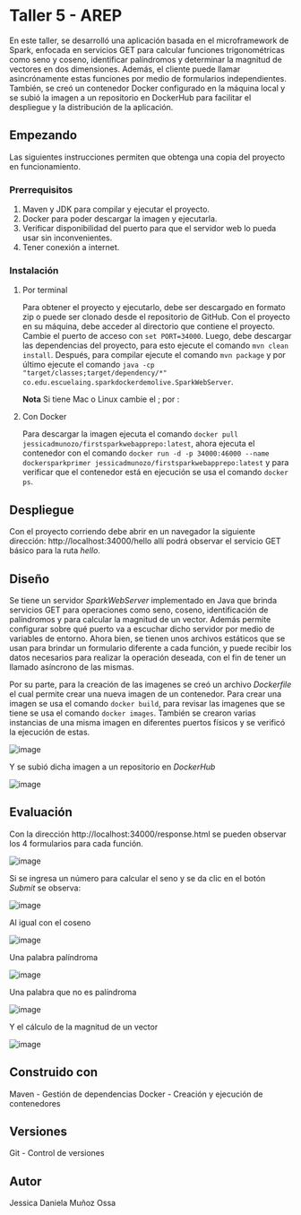 # Taller 5 - AREP
En este taller, se desarrolló una aplicación basada en el microframework de Spark, enfocada en servicios GET para calcular funciones trigonométricas como seno y coseno, 
identificar palíndromos y determinar la magnitud de vectores en dos dimensiones. Además, el cliente puede llamar asincrónamente estas funciones por medio de formularios 
independientes. También, se creó un contenedor Docker configurado en la máquina local y se subió la imagen a un repositorio en DockerHub para facilitar el despliegue y 
la distribución de la aplicación.

## Empezando
Las siguientes instrucciones permiten que obtenga una copia del proyecto en funcionamiento.

### Prerrequisitos
1. Maven y JDK para compilar y ejecutar el proyecto.
2. Docker para poder descargar la imagen y ejecutarla.
3. Verificar disponibilidad del puerto para que el servidor web lo pueda usar sin inconvenientes.
4. Tener conexión a internet.

### Instalación
1. Por terminal
   
   Para obtener el proyecto y ejecutarlo, debe ser descargado en formato zip o puede ser clonado desde el repositorio de GitHub. Con el proyecto en su máquina,
   debe acceder al directorio que contiene el proyecto. Cambie el puerto de acceso con `set PORT=34000`. Luego, debe descargar
   las dependencias del proyecto, para esto ejecute el comando `mvn clean install`. Después, para compilar ejecute el comando `mvn package` y por último ejecute el comando
   `java -cp "target/classes;target/dependency/*" co.edu.escuelaing.sparkdockerdemolive.SparkWebServer`.

   **Nota**
   Si tiene Mac o Linux cambie el ; por :
   
3. Con Docker
   
   Para descargar la imagen ejecuta el comando `docker pull jessicadmunozo/firstsparkwebapprepo:latest`, ahora ejecuta el contenedor con el comando 
   `docker run -d -p 34000:46000 --name dockersparkprimer jessicadmunozo/firstsparkwebapprepo:latest` y para verificar que el contenedor está en ejecución se usa el comando
   `docker ps`.

## Despliegue
Con el proyecto corriendo debe abrir en un navegador la siguiente dirección: http://localhost:34000/hello allí podrá observar el servicio GET básico para la ruta *hello*.

## Diseño
Se tiene un servidor *SparkWebServer* implementado en Java que brinda servicios GET para operaciones como seno, coseno, identificación de palíndromos y para
calcular la magnitud de un vector. Además permite configurar sobre qué puerto va a escuchar dicho servidor por medio de variables de entorno. Ahora bien, se tienen unos
archivos estáticos que se usan para brindar un formulario diferente a cada función, y puede recibir los datos necesarios para realizar la operación deseada, con el fin de
tener un llamado asíncrono de las mismas. 

Por su parte, para la creación de las imagenes se creó un archivo *Dockerfile* el cual permite crear una nueva imagen de un contenedor. Para crear una imagen se usa el 
comando `docker build`, para revisar las imagenes que se tiene se usa el comando `docker images`. También se crearon varias instancias de una misma imagen en
diferentes puertos físicos y se verificó la ejecución de estas. 

![image](https://github.com/JessicaDMunozO/Taller5-AREP/assets/123814482/7b805612-5b4a-4ffd-94e1-225df7844459)

Y se subió dicha imagen a un repositorio en *DockerHub*

![image](https://github.com/JessicaDMunozO/Taller5-AREP/assets/123814482/fa22fb11-7efd-40bf-a61a-b0912c38a718)

## Evaluación
Con la dirección http://localhost:34000/response.html se pueden observar los 4 formularios para cada función.

![image](https://github.com/JessicaDMunozO/Taller5-AREP/assets/123814482/f857856d-13b9-426a-817c-391a09e1f0db)

Si se ingresa un número para calcular el seno y se da clic en el botón *Submit* se observa:

![image](https://github.com/JessicaDMunozO/Taller5-AREP/assets/123814482/4ce422b4-a0eb-4dc8-81bb-e28d67e4a402)

Al igual con el coseno

![image](https://github.com/JessicaDMunozO/Taller5-AREP/assets/123814482/8e7aa63c-d257-4ddc-8663-0b6c22c0ccd4)

Una palabra palíndroma 

![image](https://github.com/JessicaDMunozO/Taller5-AREP/assets/123814482/f012b26b-6156-4e65-9a34-5295014a78c1)

Una palabra que no es palíndroma

![image](https://github.com/JessicaDMunozO/Taller5-AREP/assets/123814482/ad1318f7-e79c-4c3b-a6f2-eb97901216f2)

Y el cálculo de la magnitud de un vector

![image](https://github.com/JessicaDMunozO/Taller5-AREP/assets/123814482/fbea74da-84c1-48fa-b031-d2f693bfed37)

## Construido con
Maven - Gestión de dependencias
Docker - Creación y ejecución de contenedores

## Versiones
Git - Control de versiones

## Autor
Jessica Daniela Muñoz Ossa




